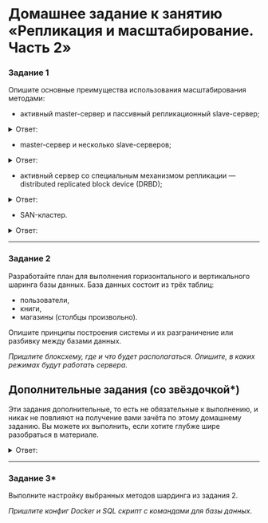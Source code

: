 # Домашнее задание к занятию «Репликация и масштабирование. Часть 2»

### Задание 1

Опишите основные преимущества использования масштабирования методами:

- активный master-сервер и пассивный репликационный slave-сервер;
<details> 
<summary> Ответ:  </summary>
один сервер master может не спправится с нагрузкой, вызываемой одновременными операциями чтения и записи в БД
 - производительность и масштабируемость.
   
в случае отказа реплики можно перевести на master
 - отказоустойчивость

на время резервирования реплику можно остановить
 - резервирование данных

большие запросы можно запускать на реплике master при этом не перегружается   
 - отложенные вычисления

</details>  
 
- master-сервер и несколько slave-серверов;
  
<details> 
<summary> Ответ:  </summary>

- распределение нагрузки между нодами: на запись (master) и чтение (slave)
- существенное ускорение чтения данных

</details>  

- активный сервер со специальным механизмом репликации — distributed replicated block device (DRBD);

<details> 
<summary> Ответ:  </summary>

</details>  
  
- SAN-кластер.

<details> 
<summary> Ответ:  </summary>

</details>    

---

### Задание 2


Разработайте план для выполнения горизонтального и вертикального шаринга базы данных. База данных состоит из трёх таблиц: 

- пользователи, 
- книги, 
- магазины (столбцы произвольно). 

Опишите принципы построения системы и их разграничение или разбивку между базами данных.

*Пришлите блоксхему, где и что будет располагаться. Опишите, в каких режимах будут работать сервера.* 

## Дополнительные задания (со звёздочкой*)
Эти задания дополнительные, то есть не обязательные к выполнению, и никак не повлияют на получение вами зачёта по этому домашнему заданию. Вы можете их выполнить, если хотите глубже шире разобраться в материале.

<details> 
<summary> Ответ:  </summary>

</details>

---
### Задание 3*

Выполните настройку выбранных методов шардинга из задания 2.

*Пришлите конфиг Docker и SQL скрипт с командами для базы данных*.
